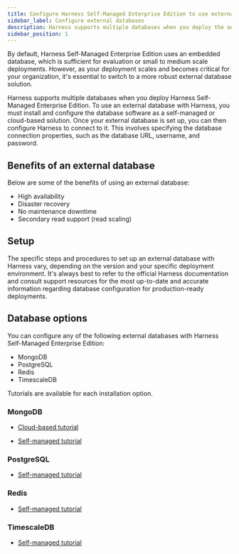 ```yaml
---
title: Configure Harness Self-Managed Enterprise Edition to use external databases
sidebar_label: Configure external databases
description: Harness supports multiple databases when you deploy the on-prem Harness Self-Managed Enterprise Edition. Tutorials are available for you to learn about your configuration options.
sidebar_position: 1
---
```


By default, Harness Self-Managed Enterprise Edition uses an embedded database, which is sufficient for evaluation or small to medium scale deployments. However, as your deployment scales and becomes critical for your organization, it's essential to switch to a more robust external database solution. 

Harness supports multiple databases when you deploy Harness Self-Managed Enterprise Edition. To use an external database with Harness, you must install and configure the database software as a self-managed or cloud-based solution. Once your external database is set up, you can then configure Harness to connect to it. This involves specifying the database connection properties, such as the database URL, username, and password.

## Benefits of an external database

Below are some of the benefits of using an external database:

- High availability
- Disaster recovery
- No maintenance downtime
- Secondary read support (read scaling)

## Setup

The specific steps and procedures to set up an external database with Harness vary, depending on the version and your specific deployment environment. It's always best to refer to the official Harness documentation and consult support resources for the most up-to-date and accurate information regarding database configuration for production-ready deployments.

## Database options

You can configure any of the following external databases with Harness Self-Managed Enterprise Edition:

- MongoDB
- PostgreSQL
- Redis
- TimescaleDB

Tutorials are available for each installation option.

### MongoDB

- [Cloud-based tutorial](/tutorials/self-managed-enterprise-edition/use-an-external-mongodb-database)

- [Self-managed tutorial](/tutorials/self-managed-enterprise-edition/use-an-external-self-managed-mongodb)

### PostgreSQL

- [Self-managed tutorial](/tutorials/self-managed-enterprise-edition/use-an-external-postgres-database)

### Redis

- [Self-managed tutorial](/tutorials/self-managed-enterprise-edition/use-an-external-redis-database)

### TimescaleDB

- [Self-managed tutorial](/tutorials/self-managed-enterprise-edition/use-an-external-sm-timescaledb)
